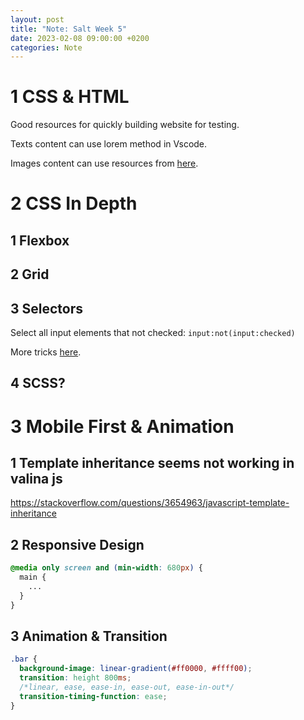 ```yaml
---
layout: post
title: "Note: Salt Week 5"
date: 2023-02-08 09:00:00 +0200
categories: Note
---
```


# 1 CSS & HTML

Good resources for quickly building website for testing.

Texts content can use lorem method in Vscode.

Images content can use resources from [here](https://picsum.photos). 

# 2 CSS In Depth

## 1 Flexbox

## 2 Grid

## 3 Selectors

Select all input elements that not checked: `input:not(input:checked)`

More tricks [here](https://css-tricks.com/almanac/selectors/i/is/).

## 4 SCSS?

# 3 Mobile First & Animation

## 1 Template inheritance seems not working in valina js

https://stackoverflow.com/questions/3654963/javascript-template-inheritance

## 2 Responsive Design

```css
@media only screen and (min-width: 680px) {
  main {
    ...
  }
}
```

## 3 Animation & Transition

```css
.bar {
  background-image: linear-gradient(#ff0000, #ffff00);
  transition: height 800ms;
  /*linear, ease, ease-in, ease-out, ease-in-out*/
  transition-timing-function: ease;
}
```
